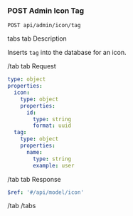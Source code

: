 ### POST Admin Icon Tag

```text
POST api/admin/icon/tag
```

tabs
tab Description

Inserts `tag` into the database for an icon.

/tab
tab Request

```yaml
type: object
properties:
  icon:
    type: object
    properties:
      id:
        type: string
        format: uuid
  tag:
    type: object
    properties:
      name:
        type: string
        example: user
```

/tab
tab Response

```yaml
$ref: '#/api/model/icon'
```

/tab
/tabs